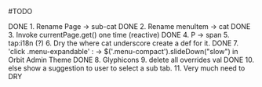 #TODO

DONE 1. Rename Page -> sub-cat
DONE 2. Rename menuItem -> cat
DONE 3. Invoke currentPage.get() one time (reactive)
DONE 4. P -> span
5. tap:i18n (?)
6. Dry the where cat underscore create a def for it.
DONE 7. 'click .menu-expandable' : ->  $('.menu-compact').slideDown("slow")
  in Orbit Admin Theme
DONE 8. Glyphicons
9. delete all overrides val
DONE 10. else show a suggestion to user to select a sub tab.
11. Very much need to DRY